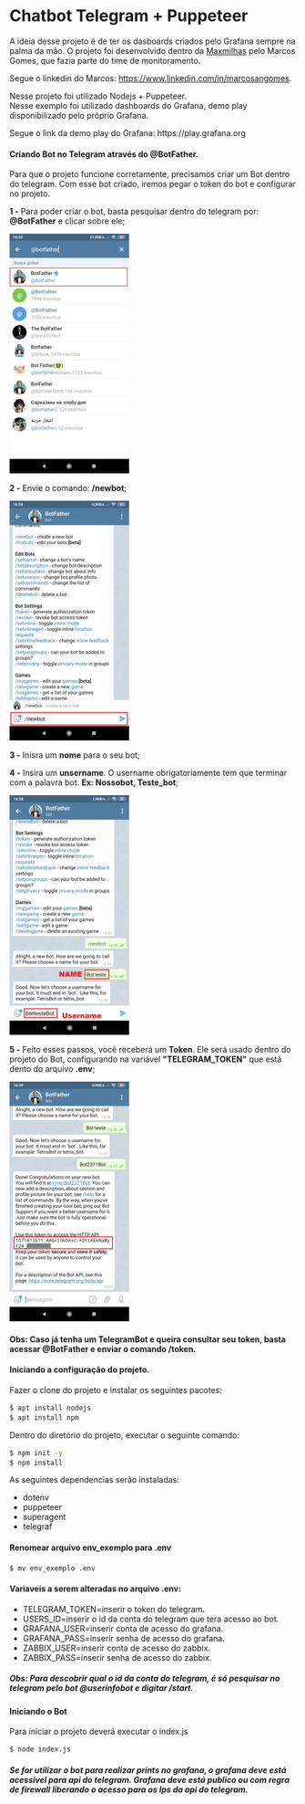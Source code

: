 # Chatbot Telegram + Puppeteer
A ideia desse projeto é de ter os dasboards criados pelo Grafana sempre na palma da mão. O projeto foi desenvolvido dentro da [Maxmilhas](https://www.maxmilhas.com.br) pelo Marcos Gomes, que fazia parte do time de monitoramento. 

Segue o linkedin do Marcos: https://www.linkedin.com/in/marcosangomes.

Nesse projeto foi utilizado Nodejs + Puppeteer.<br/>
Nesse exemplo foi utilizado dashboards do Grafana, demo play disponibilizado pelo próprio Grafana.  
<p>Segue o link da demo play do Grafana: https://play.grafana.org</p>

#### Criando Bot no Telegram através do @BotFather.
Para que o projeto funcione corretamente, precisamos criar um Bot dentro do telegram. Com esse bot criado, iremos pegar o token do bot e configurar no projeto.

<b>1 -</b> Para poder criar o bot, basta pesquisar dentro do telegram por: <b>@BotFather</b> e clicar sobre ele;

![Screenshot](Exemplos/telegram1.png)


<b>2 -</b> Envie o comando: <b>/newbot</b>;

![Screenshot](Exemplos/telegram2.png)


<b>3 -</b> Inisra um <b>nome</b> para o seu bot;

<b>4 -</b> Insira um <b>unsername</b>. O username obrigatoriamente tem que terminar com a palavra bot. <b>Ex: Nossobot, Teste_bot</b>;

![Screenshot](Exemplos/telegram4.png)


<b>5 -</b> Feito esses passos, você receberá um <b>Token</b>. Ele será usado dentro do projeto do Bot, configurando na variável <b>"TELEGRAM_TOKEN"</b> que está dento do arquivo <b>.env</b>;

![Screenshot](Exemplos/telegram5.png)

#### Obs: Caso já tenha um TelegramBot e queira consultar seu token, basta acessar @BotFather e enviar o comando /token.

#### Iniciando a configuração do projeto.

Fazer o clone do projeto e instalar os seguintes pacotes:

```sh
$ apt install nodejs
$ apt install npm  
```

Dentro do diretório do projeto, executar o seguinte comando:

```sh
$ npm init -y
$ npm install  
```
As seguintes dependencias serão instaladas:
- dotenv
- puppeteer
- superagent
- telegraf 

#### Renomear arquivo env_exemplo para .env
```sh
$ mv env_exemplo .env 
```

#### Variaveis a serem alteradas no arquivo .env:

- TELEGRAM_TOKEN=inserir o token do telegram.
- USERS_ID=inserir o id da conta do telegram que tera acesso ao bot.
- GRAFANA_USER=inserir conta de acesso do grafana.
- GRAFANA_PASS=inserir senha de acesso do grafana.
- ZABBIX_USER=inserir conta de acesso do zabbix.
- ZABBIX_PASS=inserir senha de acesso do zabbix.

##### Obs: Para descobrir qual o id da conta do telegram, é só pesquisar no telegram pelo bot @userinfobot e digitar /start.

#### Iniciando o Bot

Para iniciar o projeto deverá executar o index.js

```sh
$ node index.js
``` 

##### Se for utilizar o bot para realizar prints no grafana, o grafana deve está acessivel para api do telegram. Grafana deve está publico ou com regra de firewall liberando o acesso para os Ips da api do telegram.